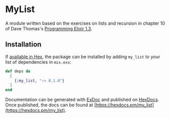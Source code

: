 # MyList

A module written based on the exercises on lists and recursion in chapter 10 of Dave Thomas's
[Programming Elixir 1.3](https://pragprog.com/book/elixir/programming-elixir).

## Installation

If [available in Hex](https://hex.pm/docs/publish), the package can be installed
by adding `my_list` to your list of dependencies in `mix.exs`:

```elixir
def deps do
  [
    {:my_list, "~> 0.1.0"}
  ]
end
```

Documentation can be generated with [ExDoc](https://github.com/elixir-lang/ex_doc)
and published on [HexDocs](https://hexdocs.pm). Once published, the docs can
be found at [https://hexdocs.pm/my_list](https://hexdocs.pm/my_list).

